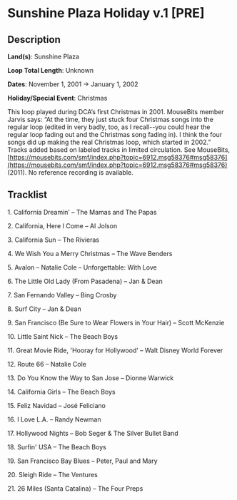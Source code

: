 # Sunshine Plaza Holiday v.1 [PRE]

## Description

**Land(s)**: Sunshine Plaza

**Loop Total Length**: Unknown

**Dates**: November 1, 2001 → January 1, 2002

**Holiday/Special Event**: Christmas

This loop played during DCA’s first Christmas in 2001. MouseBits member Jarvis says: “At the time, they just stuck four Christmas songs into the regular loop (edited in very badly, too, as I recall--you could hear the regular loop fading out and the Christmas song fading in). I think the four songs did up making the real Christmas loop, which started in 2002.” Tracks added based on labeled tracks in limited circulation. See MouseBits, [https://mousebits.com/smf/index.php?topic=6912.msg58376#msg58376](https://mousebits.com/smf/index.php?topic=6912.msg58376#msg58376) (2011). No reference recording is available.

## Tracklist

1\. California Dreamin’ – The Mamas and The Papas



2\. California, Here I Come – Al Jolson



3\. California Sun – The Rivieras



4\. We Wish You a Merry Christmas – The Wave Benders



5\. Avalon – Natalie Cole – Unforgettable: With Love



6\. The Little Old Lady (From Pasadena) – Jan & Dean



7\. San Fernando Valley – Bing Crosby



8\. Surf City – Jan & Dean



9\. San Francisco (Be Sure to Wear Flowers in Your Hair) – Scott McKenzie



10\. Little Saint Nick – The Beach Boys



11\. Great Movie Ride, 'Hooray for Hollywood’ – Walt Disney World Forever



12\. Route 66 – Natalie Cole



13\. Do You Know the Way to San Jose – Dionne Warwick



14\. California Girls – The Beach Boys



15\. Feliz Navidad – José Feliciano



16\. I Love L.A. – Randy Newman



17\. Hollywood Nights – Bob Seger & The Silver Bullet Band



18\. Surfin' USA – The Beach Boys



19\. San Francisco Bay Blues – Peter, Paul and Mary



20\. Sleigh Ride – The Ventures



21\. 26 Miles (Santa Catalina) – The Four Preps


